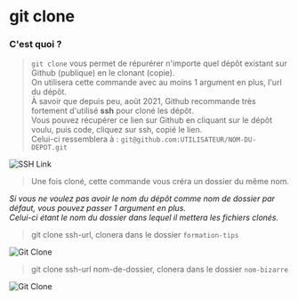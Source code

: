 # git clone

### C'est quoi ?

> `git clone` vous permet de répurérer n'importe quel dépôt existant sur Github (publique) en le clonant (copie).<br>
> On utilisera cette commande avec au moins 1 argument en plus, l'url du dépôt.<br>
> À savoir que depuis peu, août 2021, Github recommande très fortement d'utilisé **ssh** pour cloné les dépôt.<br>
> Vous pouvez récupérer ce lien sur Github en cliquant sur le dépôt voulu, puis code, cliquez sur ssh, copié le lien.<br>
> Celui-ci ressemblera à : `git@github.com:UTILISATEUR/NOM-DU-DEPOT.git`

![SSH Link](https://i.imgur.com/rvUCriM.png)

> Une fois cloné, cette commande vous créra un dossier du même nom.

_Si vous ne voulez pas avoir le nom du dépôt comme nom de dossier par défaut, vous pouvez passer 1 argument en plus.<br>Celui-ci étant le nom du dossier dans lequel il mettera les fichiers clonés._

> git clone ssh-url, clonera dans le dossier `formation-tips`

![Git Clone](https://i.imgur.com/cG61naI.png)

> git clone ssh-url nom-de-dossier, clonera dans le dossier `nom-bizarre`

![Git Clone](https://i.imgur.com/8kh19UM.png)
